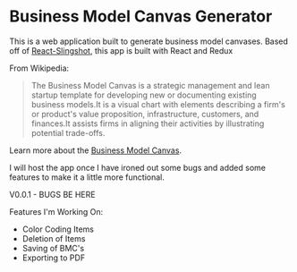 # Business Model Canvas Generator

This is a web application built to generate business model canvases. Based off of [React-Slingshot](https://github.com/coryhouse/react-slingshot), this app is built with React and Redux

From Wikipedia:
> The Business Model Canvas is a strategic management and lean startup template for developing new or documenting existing business models.It is a visual chart with elements describing a firm's or product's value proposition, infrastructure, customers, and finances.It assists firms in aligning their activities by illustrating potential trade-offs.

Learn more about the [Business Model Canvas](http://www.businessmodelgeneration.com/canvas/bmc).

I will host the app once I have ironed out some bugs and added some features to make it a little more functional. 

V0.0.1 - BUGS BE HERE

Features I'm Working On:
+ Color Coding Items
+ Deletion of Items
+ Saving of BMC's
+ Exporting to PDF
    
